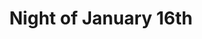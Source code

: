 ---
published: false
cancelled: COVID-19
layout: productions
title: Night of January 16th
year: 2020)
image_credit: 
image_alt:
image_caption:
category: play
details:
  Title: Night of January 16th - wiki
  Theatre: Orange Park Community Theatre
  Writer: Ayn Rand - wiki
  Genre: Courtroom drama
  Setting: A courtroom in New York City
  Website: https://www.opct.info
showtimes: |
  2020-04-17 20:00:00
  2020-04-18 20:00:00
  2020-04-19 15:00:00
  2020-04-24 20:00:00
  2020-04-25 20:00:00
  2020-04-26 15:00:00
  2020-05-01 20:00:00
  2020-05-02 20:00:00
  2020-05-03 15:00:00
cast:
  Bailiff: 
  Judge Heath: 
  District Attorney Flint: 
  Defense Attorney Stevens: 
  Clerk of Court: 
  Dr. Kirkland: 
  John Hutchins: 
  Karen Andre: 
  Homer Van Fleet: 
  Elmer Sweeney: 
  Magda Svenson: 
  Nancy Lee Faulkner: 
  John Graham Whitfield: 
  James Chandler: 
  Siegurd Jungquist: 
  Larry "Guts" Regan: 
  Roberta Van Rensselaer: 
crew:
external_links:
  On Stage | opct: https://www.opct.info
---